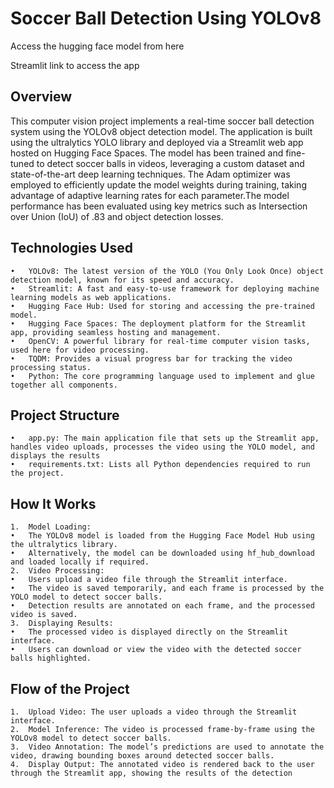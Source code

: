 # Soccer Ball Detection Using YOLOv8
Access the hugging face model from here

Streamlit link to access the app





## Overview

This computer vision project implements a real-time soccer ball detection system using the YOLOv8 object detection model. The application is built using the ultralytics YOLO library and deployed via a Streamlit web app hosted on Hugging Face Spaces. The model has been trained and fine-tuned to detect soccer balls in videos, leveraging a custom dataset and state-of-the-art deep learning techniques. The Adam optimizer was employed to efficiently update the model weights during training, taking advantage of adaptive learning rates for each parameter.The model performance has been evaluated using key metrics such as Intersection over Union (IoU) of .83 and object detection losses.

## Technologies Used

	•	YOLOv8: The latest version of the YOLO (You Only Look Once) object detection model, known for its speed and accuracy.
	•	Streamlit: A fast and easy-to-use framework for deploying machine learning models as web applications.
	•	Hugging Face Hub: Used for storing and accessing the pre-trained model.
	•	Hugging Face Spaces: The deployment platform for the Streamlit app, providing seamless hosting and management.
	•	OpenCV: A powerful library for real-time computer vision tasks, used here for video processing.
	•	TQDM: Provides a visual progress bar for tracking the video processing status.
	•	Python: The core programming language used to implement and glue together all components.

 ## Project Structure
 	•	app.py: The main application file that sets up the Streamlit app, handles video uploads, processes the video using the YOLO model, and displays the results
	•	requirements.txt: Lists all Python dependencies required to run the project.
 
 ## How It Works

	1.	Model Loading:
	•	The YOLOv8 model is loaded from the Hugging Face Model Hub using the ultralytics library.
	•	Alternatively, the model can be downloaded using hf_hub_download and loaded locally if required.
	2.	Video Processing:
	•	Users upload a video file through the Streamlit interface.
	•	The video is saved temporarily, and each frame is processed by the YOLO model to detect soccer balls.
	•	Detection results are annotated on each frame, and the processed video is saved.
	3.	Displaying Results:
	•	The processed video is displayed directly on the Streamlit interface.
	•	Users can download or view the video with the detected soccer balls highlighted.
 ## Flow of the Project

	1.	Upload Video: The user uploads a video through the Streamlit interface.
	2.	Model Inference: The video is processed frame-by-frame using the YOLOv8 model to detect soccer balls.
	3.	Video Annotation: The model’s predictions are used to annotate the video, drawing bounding boxes around detected soccer balls.
	4.	Display Output: The annotated video is rendered back to the user through the Streamlit app, showing the results of the detection


	
